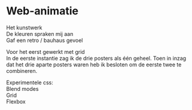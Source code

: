 # Web-animatie

Het kunstwerk <br>
De kleuren spraken mij aan <br>
Gaf een retro / bauhaus gevoel <br>

Voor het eerst gewerkt met grid <br>
In de eerste instantie zag ik de drie posters als één geheel. Toen in inzag dat het drie aparte posters waren heb ik besloten om de eerste twee te combineren. <br>

Experimentele css: <br>
Blend modes <br>
Grid <br>
Flexbox <br>
